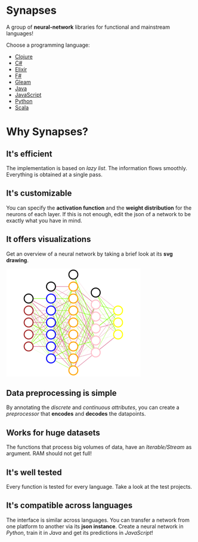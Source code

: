 # Synapses

A group of **neural-network** libraries for functional and mainstream languages!

Choose a programming language:

* [Clojure](https://github.com/mrdimosthenis/clj-synapses)
* [C#](https://github.com/mrdimosthenis/SynapsesCSharp)
* [Elixir](https://github.com/mrdimosthenis/elixir_synapses)
* [F#](https://github.com/mrdimosthenis/FSharp.Synapses)
* [Gleam](https://github.com/mrdimosthenis/gleam_synapses)
* [Java](https://github.com/mrdimosthenis/synapses-java)
* [JavaScript](https://github.com/mrdimosthenis/synapses.js)
* [Python](https://github.com/mrdimosthenis/synapses-py)
* [Scala](https://github.com/mrdimosthenis/scala-synapses)

# Why Synapses?

## It's efficient

The implementation is based on *lazy list*.
The information flows smoothly.
Everything is obtained at a single pass.

## It's customizable

You can specify the **activation function** and the **weight distribution** for the neurons of each layer.
If this is not enough, edit the json of a network to be exactly what you have in mind.

## It offers visualizations

Get an overview of a neural network by taking a brief look at its **svg drawing**.

![Network Drawing](https://github.com/mrdimosthenis/Synapses/blob/master/network-drawing.png?raw=true)

## Data preprocessing is simple

By annotating the *discrete* and *continuous attributes*,
you can create a *preprocessor* that **encodes** and **decodes** the datapoints.

## Works for huge datasets

The functions that process big volumes of data, have an *Iterable/Stream* as argument.
RAM should not get full!

## It's well tested

Every function is tested for every language.
Take a look at the test projects.

## It's compatible across languages

The interface is similar across languages.
You can transfer a network from one platform to another via its **json instance**.
Create a neural network in *Python*, train it in *Java* and get its predictions in *JavaScript*!
